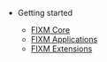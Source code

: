 <!-- _navbar.md -->

* Getting started

  * [FIXM Core](general-guidance/fixm-core)
  * [FIXM Applications](general-guidance/applications)
  * [FIXM Extensions](general-guidance/extensions)
